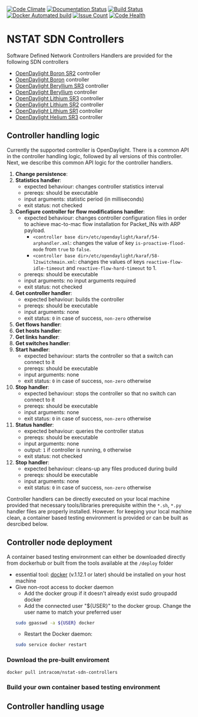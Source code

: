 [![Code Climate](https://codeclimate.com/github/intracom-telecom-sdn/nstat-sdn-controllers/badges/gpa.svg)](https://codeclimate.com/github/intracom-telecom-sdn/nstat-sdn-controllers)
[![Documentation Status](https://readthedocs.org/projects/nstat-sdn-controller-handlers/badge/?version=latest)](http://nstat-sdn-controller-handlers.readthedocs.io/en/latest/?badge=latest)
[![Build Status](https://travis-ci.org/intracom-telecom-sdn/nstat-sdn-controllers.svg?branch=master)](https://travis-ci.org/intracom-telecom-sdn/nstat-sdn-controllers)
[![Docker Automated build](https://img.shields.io/docker/automated/jrottenberg/ffmpeg.svg?maxAge=2592000)](https://hub.docker.com/r/intracom/nstat-sdn-controllers/)
[![Issue Count](https://codeclimate.com/github/intracom-telecom-sdn/nstat-sdn-controllers/badges/issue_count.svg)](https://codeclimate.com/github/intracom-telecom-sdn/nstat-sdn-controllers)
[![Code Health](https://landscape.io/github/intracom-telecom-sdn/nstat-sdn-controllers/master/landscape.svg?style=flat)](https://landscape.io/github/intracom-telecom-sdn/nstat-sdn-controllers/master)

# NSTAT SDN Controllers

Software Defined Network Controllers Handlers are provided for the following SDN controllers

*  [OpenDaylight Boron SR2](https://nexus.opendaylight.org/content/groups/public/org/opendaylight/integration/distribution-karaf/0.5.2-Boron-SR2/distribution-karaf-0.5.2-Boron-SR2.zip) controller
*  [OpenDaylight Boron](https://nexus.opendaylight.org/content/groups/public/org/opendaylight/integration/distribution-karaf/0.5.0-Boron/distribution-karaf-0.5.0-Boron.zip) controller
*  [OpenDaylight Beryllium SR3](https://nexus.opendaylight.org/content/repositories/public/org/opendaylight/integration/distribution-karaf/0.4.3-Beryllium-SR3/distribution-karaf-0.4.3-Beryllium-SR3.zip) controller
*  [OpenDaylight Beryllium](https://nexus.opendaylight.org/content/groups/public/org/opendaylight/integration/distribution-karaf/0.4.0-Beryllium/distribution-karaf-0.4.0-Beryllium.zip) controller
*  [OpenDaylight Lithium SR3](https://nexus.opendaylight.org/content/groups/public/org/opendaylight/integration/distribution-karaf/0.3.3-Lithium-SR3/distribution-karaf-0.3.3-Lithium-SR3.zip) controller
*  [OpenDaylight Lithium SR2](https://nexus.opendaylight.org/content/groups/public/org/opendaylight/integration/distribution-karaf/0.3.2-Lithium-SR2/distribution-karaf-0.3.2-Lithium-SR2.zip) controller
*  [OpenDaylight Lithium SR1](https://nexus.opendaylight.org/content/groups/public/org/opendaylight/integration/distribution-karaf/0.3.1-Lithium-SR1/distribution-karaf-0.3.1-Lithium-SR1.zip) controller
*  [OpenDaylight Helium SR3](https://nexus.opendaylight.org/content/groups/public/org/opendaylight/integration/distribution-karaf/0.2.3-Helium-SR3/distribution-karaf-0.2.3-Helium-SR3.zip) controller

## Controller handling logic

Currently the supported controller is OpenDaylight. There is a common API in
the controller handling logic, followed by all versions of this controller.
Next, we describe this common API logic for the controller handlers.

1. **Change persistence**:
1. **Statistics handler**:
    - expected behaviour: changes controller statistics interval
    - prereqs: should be executable
    - input arguments: statistic period (in milliseconds)
    - exit status: not checked
1. **Configure controller for flow modifications handler**:
    - expected behaviour: changes controller configuration files in order to
    achieve mac-to-mac flow installation for Packet_INs with ARP payload.
      - `<controller base dir>/etc/opendaylight/karaf/54-arphandler.xml`:
      changes the value of key `is-proactive-flood-mode` from `true` to `false`.
      - `<controller base dir>/etc/opendaylight/karaf/58-l2switchmain.xml`:
      changes the values of keys `reactive-flow-idle-timeout` and
      `reactive-flow-hard-timeout` to 1.
    - prereqs: should be executable
    - input arguments: no input arguments required
    - exit status: not checked
1. **Get controller handler**:
    - expected behaviour: builds the controller
    - prereqs: should be executable
    - input arguments: none
    - exit status: `0` in case of success, `non-zero` otherwise
1. **Get flows handler**:
1. **Get hosts handler**:
1. **Get links handler**:
1. **Get switches handler**:
1. **Start handler**:
    - expected behaviour: starts the controller so that a switch can connect to
      it
    - prereqs: should be executable
    - input arguments: none
    - exit status: `0` in case of success, `non-zero` otherwise
1. **Stop handler**:
    - expected behaviour: stops the controller so that no switch can connect to
      it
    - prereqs: should be executable
    - input arguments: none
    - exit status: `0` in case of success, `non-zero` otherwise
1. **Status handler**:
    - expected behaviour: queries the controller status
    - prereqs: should be executable
    - input arguments: none
    - output: `1` if controller is running, `0` otherwise
    - exit status: not checked
1. **Stop handler**:
    - expected behaviour: cleans-up any files produced during build
    - prereqs: should be executable
    - input arguments: none
    - exit status: `0` in case of success, `non-zero` otherwise

Controller handlers can be directly executed on your local machine provided
that necessary tools/libraries prerequisite within the ```*.sh```, ```*.py```
handler files are properly installed. However. for keeping your local machine
clean, a container based testing environment is provided or can be built as
desrcibed below.

## Controller node deployment

A container based testing environment can either be downloaded directly from
dockerhub or built from the tools available at the ```/deploy``` folder

- essential tool: [docker](https://docs.docker.com/engine/installation/) (v.1.12.1 or later)
should be installed on your host machine
- Give non-root access to docker daemon
    * Add the docker group if it doesn't already exist sudo groupadd docker
    * Add the connected user "${USER}" to the docker group. Change the user name to
match your preferred user
    ```bash
    sudo gpasswd -a ${USER} docker
    ```
    * Restart the Docker daemon:
    ```bash
    sudo service docker restart
    ```

### Download the pre-built enviroment

```bash
docker pull intracom/nstat-sdn-controllers
```

### Build your own container based testing environment




## Controller handling usage






